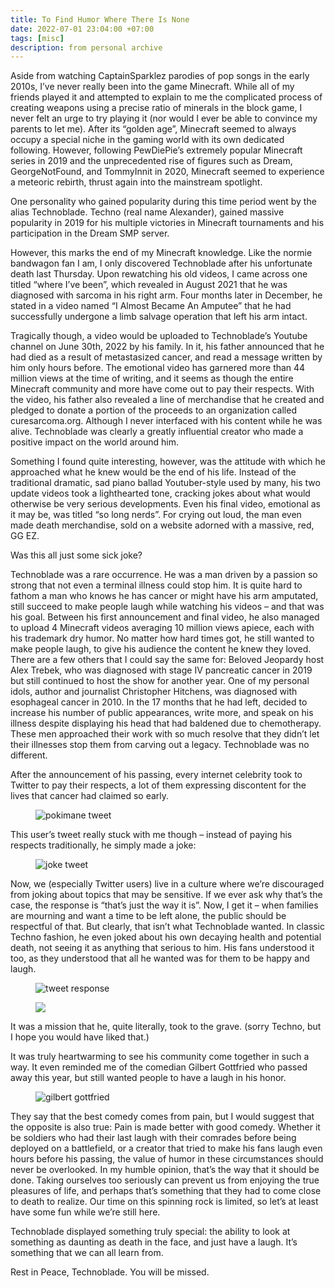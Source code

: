 ```yaml
---
title: To Find Humor Where There Is None
date: 2022-07-01 23:04:00 +07:00
tags: [misc]
description: from personal archive
---
```


Aside from watching CaptainSparklez parodies of pop songs in the early 2010s, I’ve never really been into the game Minecraft. While all of my friends played it and attempted to explain to me the complicated process of creating weapons using a precise ratio of minerals in the block game, I never felt an urge to try playing it (nor would I ever be able to convince my parents to let me). After its “golden age”,  Minecraft seemed to always occupy a special niche in the gaming world with its own dedicated following. However, following PewDiePie’s extremely popular Minecraft series in 2019 and the unprecedented rise of figures such as Dream, GeorgeNotFound, and TommyInnit in 2020, Minecraft seemed to experience a meteoric rebirth, thrust again into the mainstream spotlight. 

One personality who gained popularity during this time period went by the alias Technoblade. Techno (real name Alexander), gained massive popularity in 2019 for his multiple victories in Minecraft tournaments and his participation in the Dream SMP server. 

However, this marks the end of my Minecraft knowledge. Like the normie bandwagon fan I am, I only discovered Technoblade after his unfortunate death last Thursday. Upon rewatching his old videos, I came across one titled “where I’ve been”, which revealed in August 2021 that he was diagnosed with sarcoma in his right arm. Four months later in December, he stated in a video named “I Almost Became An Amputee” that he had successfully undergone a limb salvage operation that left his arm intact.

Tragically though, a video would be uploaded to Technoblade’s Youtube channel on June 30th, 2022 by his family. In it, his father announced that he had died as a result of metastasized cancer, and read a message written by him only hours before. The emotional video has garnered more than 44 million views at the time of writing, and it seems as though the entire Minecraft community and more have come out to pay their respects. With the video, his father also revealed a line of merchandise that he created and pledged to donate a portion of the proceeds to an organization called curesarcoma.org. Although I never interfaced with his content while he was alive. Technoblade was clearly a greatly influential creator who made a positive impact on the world around him.

Something I found quite interesting, however, was the attitude with which he approached what he knew would be the end of his life. Instead of the traditional dramatic, sad piano ballad Youtuber-style used by many,  his two update videos took a lighthearted tone, cracking jokes about what would otherwise be very serious developments. Even his final video, emotional as it may be, was titled “so long nerds”. For crying out loud, the man even made death merchandise, sold on a website adorned with a massive, red, GG EZ.

Was this all just some sick joke?

Technoblade was a rare occurrence. He was a man driven by a passion so strong that not even a terminal illness could stop him.  It is quite hard to fathom a man who knows he has cancer or might have his arm amputated, still succeed to make people laugh while watching his videos – and that was his goal. Between his first announcement and final video, he also managed to upload 4 Minecraft videos averaging 10 million views apiece, each with his trademark dry humor. No matter how hard times got, he still wanted to make people laugh, to give his audience the content he knew they loved. There are a few others that I could say the same for: Beloved Jeopardy host Alex Trebek, who was diagnosed with stage IV pancreatic cancer in 2019 but still continued to host the show for another year. One of my personal idols, author and journalist Christopher Hitchens, was diagnosed with esophageal cancer in 2010.  In the 17 months that he had left, decided to increase his number of public appearances, write more, and speak on his illness despite displaying his head that had baldened due to chemotherapy. These men approached their work with so much resolve that they didn’t let their illnesses stop them from carving out a legacy. Technoblade was no different.

After the announcement of his passing, every internet celebrity took to Twitter to pay their respects, a lot of them expressing discontent for the lives that cancer had claimed so early.

<figure>
  <img src="https://zhaju.github.io/assets/techno/t1.png" alt="pokimane tweet">
</figure>

This user’s tweet really stuck with me though – instead of paying his respects traditionally, he simply made a joke: 

<figure>
  <img src="https://zhaju.github.io/assets/techno/t2.png" alt="joke tweet">
</figure>

Now, we (especially Twitter users) live in a culture where we’re discouraged from joking about topics that may be sensitive. If we ever ask why that’s the case, the response is “that’s just the way it is”. Now, I get it – when families are mourning and want a time to be left alone, the public should be respectful of that. But clearly, that isn’t what Technoblade wanted. In classic Techno fashion, he even joked about his own decaying health and potential death, not seeing it as anything that serious to him. His fans understood it too, as they understood that all he wanted was for them to be happy and laugh.

<figure>
  <img src="https://zhaju.github.io/assets/techno/t3.png" alt="tweet response">
</figure>

<figure>
  <img src="https://zhaju.github.io/assets/techno/t4.png alt="techno discord">
</figure>

It was a mission that he, quite literally,  took to the grave.
(sorry Techno, but I hope you would have liked that.)

It was truly heartwarming to see his community come together in such a way. It even reminded me of the comedian Gilbert Gottfried who passed away this year, but still wanted people to have a laugh in his honor.

<figure>
  <img src="https://zhaju.github.io/assets/techno/t5.png" alt="gilbert gottfried">
</figure>

They say that the best comedy comes from pain, but I would suggest that the opposite is also true: Pain is made better with good comedy. Whether it be soldiers who had their last laugh with their comrades before being deployed on a battlefield, or a creator that tried to make his fans laugh even hours before his passing, the value of humor in these circumstances should never be overlooked. In my humble opinion, that’s the way that it should be done. Taking ourselves too seriously can prevent us from enjoying the true pleasures of life, and perhaps that’s something that they had to come close to death to realize. Our time on this spinning rock is limited, so let’s at least have some fun while we’re still here.

Technoblade displayed something truly special: the ability to look at something as daunting as death in the face, and just have a laugh. It’s something that we can all learn from.

Rest in Peace, Technoblade. You will be missed.
